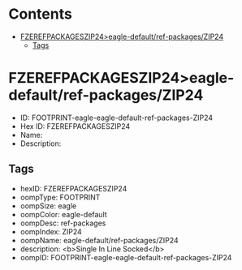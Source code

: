 



Contents
========

* [FZEREFPACKAGESZIP24>eagle-default/ref-packages/ZIP24](#fzerefpackageszip24eagle-defaultref-packageszip24)
	* [Tags](#tags)

# FZEREFPACKAGESZIP24>eagle-default/ref-packages/ZIP24

- ID: FOOTPRINT-eagle-eagle-default-ref-packages-ZIP24
- Hex ID: FZEREFPACKAGESZIP24
- Name: 
- Description: 

## Tags

- hexID: FZEREFPACKAGESZIP24
- oompType: FOOTPRINT
- oompSize: eagle
- oompColor: eagle-default
- oompDesc: ref-packages
- oompIndex: ZIP24
- oompName: eagle-default/ref-packages/ZIP24
- description: &lt;b&gt;Single In Line Socked&lt;/b&gt;
- oompID: FOOTPRINT-eagle-eagle-default-ref-packages-ZIP24
